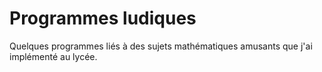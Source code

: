 # Programmes ludiques
Quelques programmes liés à des sujets mathématiques amusants que j'ai implémenté au lycée.
